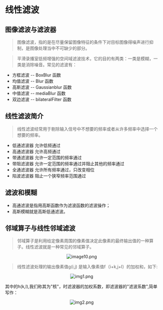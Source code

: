 # 线性滤波

## 图像滤波与滤波器

> 图像滤波，指的是在尽量保留图像特征的条件下对目标图像得噪声进行抑制，是图像处理当中不可缺少的部分。

> 平滑录播室低频增强的空间域滤波技术，它的目的有两类：一类是模糊，一类是消除噪音。常见的滤波有：

+ 方框滤波 -- BoxBlur 函数
+ 均值滤波 -- Blur 函数
+ 高斯滤波 -- Gaussianblur 函数
+ 中值滤波 -- mediaBlur 函数
+ 双边滤波 -- bilateralFilter 函数

## 线性滤波简介

> 线性滤波经常用于剔除输入信号中不想要的频率或者从许多频率中选择一个想要的频率。

+ 低通滤波器 允许低频通过
+ 高通滤波器 允许高频通过
+ 带通滤波器 允许一定范围的频率通过
+ 带阻滤波器 允许一定范围的频率通过并阻止其他的频率通过
+ 全通滤波器 允许所有频率通过，只改变相位
+ 陷波滤波器 阻止一个狭窄频率范围通过

## 滤波和模糊

+ 高通滤波是指用高斯函数作为滤波函数的滤波操作；
+ 高斯模糊就是高斯低通滤波。

## 邻域算子与线性邻域滤波

> 邻域算子是利用给定像素周围的像素值决定此像素的最终输出值的一种算子。线性滤波就是一种常见的邻域算子。

<div align="center"> 

![image10.png](https://upload-images.jianshu.io/upload_images/9140378-1bff7d3bbdb36bc6.png?imageMogr2/auto-orient/strip%7CimageView2/2/w/440)

</div>

> 线性滤波处理的输出像素值g(i,j) 是输入像素值f（i+k,j+I）的加权和，如下:

<div align="center"> 

![img1.png](https://upload-images.jianshu.io/upload_images/9140378-d062a0dfeccc4081.png?imageMogr2/auto-orient/strip%7CimageView2/2/w/1240)

</div>

其中的h(k,l),我们称其为"核"，时滤波器的加权系数，即滤波器的"滤波系数",简单写作：

<div align="center"> 

![img2.png](https://upload-images.jianshu.io/upload_images/9140378-0fe7df93a806b3fa.png?imageMogr2/auto-orient/strip%7CimageView2/2/w/1240)

</div>